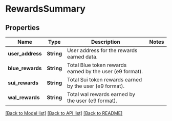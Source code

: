 # RewardsSummary

## Properties

Name | Type | Description | Notes
------------ | ------------- | ------------- | -------------
**user_address** | **String** | User address for the rewards earned data. | 
**blue_rewards** | **String** | Total Blue token rewards earned by the user (e9 format). | 
**sui_rewards** | **String** | Total Sui token rewards earned by the user (e9 format). | 
**wal_rewards** | **String** | Total wal rewards earned by the user (e9 format). | 

[[Back to Model list]](../README.md#documentation-for-models) [[Back to API list]](../README.md#documentation-for-api-endpoints) [[Back to README]](../README.md)


